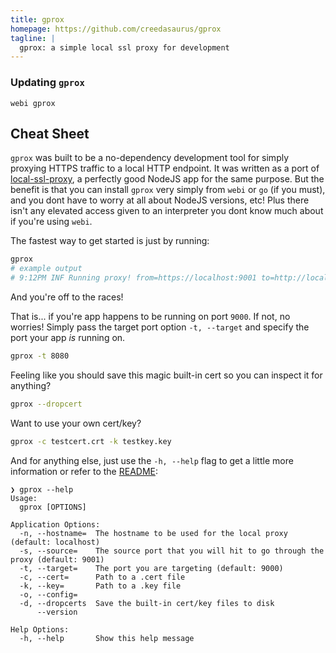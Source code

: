 ```yaml
---
title: gprox
homepage: https://github.com/creedasaurus/gprox
tagline: |
  gprox: a simple local ssl proxy for development
---
```


### Updating `gprox`

`webi gprox`

## Cheat Sheet

`gprox` was built to be a no-dependency development tool for simply proxying HTTPS traffic to a local HTTP endpoint. It was written as a port of [local-ssl-proxy](https://github.com/cameronhunter/local-ssl-proxy), a perfectly good NodeJS app for the same purpose. But the benefit is that you can install `gprox` very simply from `webi` or `go` (if you must), and you dont have to worry at all about NodeJS versions, etc! Plus there isn't any elevated access given to an interpreter you dont know much about if you're using `webi`.

The fastest way to get started is just by running:

```bash
gprox
# example output
# 9:12PM INF Running proxy! from=https://localhost:9001 to=http://localhost:9000
```
And you're off to the races!

That is... if you're app happens to be running on port `9000`. If not, no worries! Simply pass the target port option `-t, --target` and specify the port your app _is_ running on.

```bash
gprox -t 8080
```

Feeling like you should save this magic built-in cert so you can inspect it for anything?
```bash
gprox --dropcert
```

Want to use your own cert/key?
```bash
gprox -c testcert.crt -k testkey.key
```

And for anything else, just use the `-h, --help` flag to get a little more information or refer to the [README](https://github.com/creedasaurus/gprox/blob/main/README.md):

```
❯ gprox --help
Usage:
  gprox [OPTIONS]

Application Options:
  -n, --hostname=  The hostname to be used for the local proxy (default: localhost)
  -s, --source=    The source port that you will hit to go through the proxy (default: 9001)
  -t, --target=    The port you are targeting (default: 9000)
  -c, --cert=      Path to a .cert file
  -k, --key=       Path to a .key file
  -o, --config=
  -d, --dropcerts  Save the built-in cert/key files to disk
      --version

Help Options:
  -h, --help       Show this help message
```
